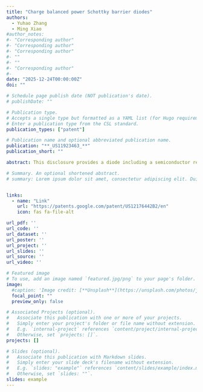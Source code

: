 ```yaml
---
title: "Charge balanced power Schottky barrier diodes"
authors:
  - Yuhao Zhang
  - Ming Xiao
#author_notes:
#- "Corresponding author"
#- "Corresponding author"
#- "Corresponding author"
#- ""
#- ""
#- "Corresponding author"
#- 
date: "2025-12-24T00:00:00Z"
doi: ""

# Schedule page publish date (NOT publication's date).
# publishDate: ""

# Publication type.
# Accepts a single type but formatted as a YAML list (for Hugo requirements).
# Enter a publication type from the CSL standard.
publication_types: ["patent"]

# Publication name and optional abbreviated publication name.
publication: "**_US11923463_**"
publication_short: ""

abstract: This disclosure provides a diode including a semiconductor region having at least one two-dimensional carrier channel of a first conductivity type. The diode also includes a plurality of sidewalls exposed in the semiconductor region defining at least one trench extending through the at least one two-dimensional carrier channel and a material of a second conductivity type, the second conductivity type being the other of the n-type and the p-type conductivity, disposed on the plurality of sidewalls and in contact with the at least one two-dimensional carrier channel. The diode also includes an anode material in contact with at least a portion of the semiconductor region and in contact with at least a portion of the material of the second conductivity type, and a cathode material in contact with the at least one two-dimensional carrier channel.

# Summary. An optional shortened abstract.
# summary: Lorem ipsum dolor sit amet, consectetur adipiscing elit. Duis posuere tellus ac convallis placerat. Proin tincidunt magna sed ex sollicitudin condimentum.


links:
  - name: "Link"
    url: "https://patents.google.com/patent/US12176442B2/en"
    icon: fas fa-file-alt

url_pdf: ''
url_code: ''
url_dataset: ''
url_poster: ''
url_project: ''
url_slides: ''
url_source: ''
url_video: ''

# Featured image
# To use, add an image named `featured.jpg/png` to your page's folder. 
image:
  #caption: 'Image credit: [**Unsplash**](https://unsplash.com/photos/jdD8gXaTZsc)'
  focal_point: ""
  preview_only: false

# Associated Projects (optional).
#   Associate this publication with one or more of your projects.
#   Simply enter your project's folder or file name without extension.
#   E.g. `internal-project` references `content/project/internal-project/index.md`.
#   Otherwise, set `projects: []`.
projects: []

# Slides (optional).
#   Associate this publication with Markdown slides.
#   Simply enter your slide deck's filename without extension.
#   E.g. `slides: "example"` references `content/slides/example/index.md`.
#   Otherwise, set `slides: ""`.
slides: example
---
```


